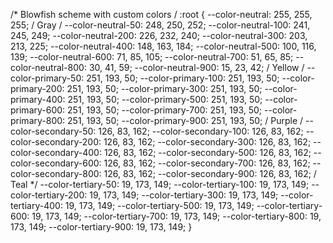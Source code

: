 /* Blowfish scheme with custom colors /
:root {
  --color-neutral: 255, 255, 255;
  / Gray /
  --color-neutral-50: 248, 250, 252;
  --color-neutral-100: 241, 245, 249;
  --color-neutral-200: 226, 232, 240;
  --color-neutral-300: 203, 213, 225;
  --color-neutral-400: 148, 163, 184;
  --color-neutral-500: 100, 116, 139;
  --color-neutral-600: 71, 85, 105;
  --color-neutral-700: 51, 65, 85;
  --color-neutral-800: 30, 41, 59;
  --color-neutral-900: 15, 23, 42;
  / Yellow /
  --color-primary-50: 251, 193, 50;
  --color-primary-100: 251, 193, 50;
  --color-primary-200: 251, 193, 50;
  --color-primary-300: 251, 193, 50;
  --color-primary-400: 251, 193, 50;
  --color-primary-500: 251, 193, 50;
  --color-primary-600: 251, 193, 50;
  --color-primary-700: 251, 193, 50;
  --color-primary-800: 251, 193, 50;
  --color-primary-900: 251, 193, 50;
  / Purple /
  --color-secondary-50: 126, 83, 162;
  --color-secondary-100: 126, 83, 162;
  --color-secondary-200: 126, 83, 162;
  --color-secondary-300: 126, 83, 162;
  --color-secondary-400: 126, 83, 162;
  --color-secondary-500: 126, 83, 162;
  --color-secondary-600: 126, 83, 162;
  --color-secondary-700: 126, 83, 162;
  --color-secondary-800: 126, 83, 162;
  --color-secondary-900: 126, 83, 162;
  / Teal */
  --color-tertiary-50: 19, 173, 149;
  --color-tertiary-100: 19, 173, 149;
  --color-tertiary-200: 19, 173, 149;
  --color-tertiary-300: 19, 173, 149;
  --color-tertiary-400: 19, 173, 149;
  --color-tertiary-500: 19, 173, 149;
  --color-tertiary-600: 19, 173, 149;
  --color-tertiary-700: 19, 173, 149;
  --color-tertiary-800: 19, 173, 149;
  --color-tertiary-900: 19, 173, 149;
}